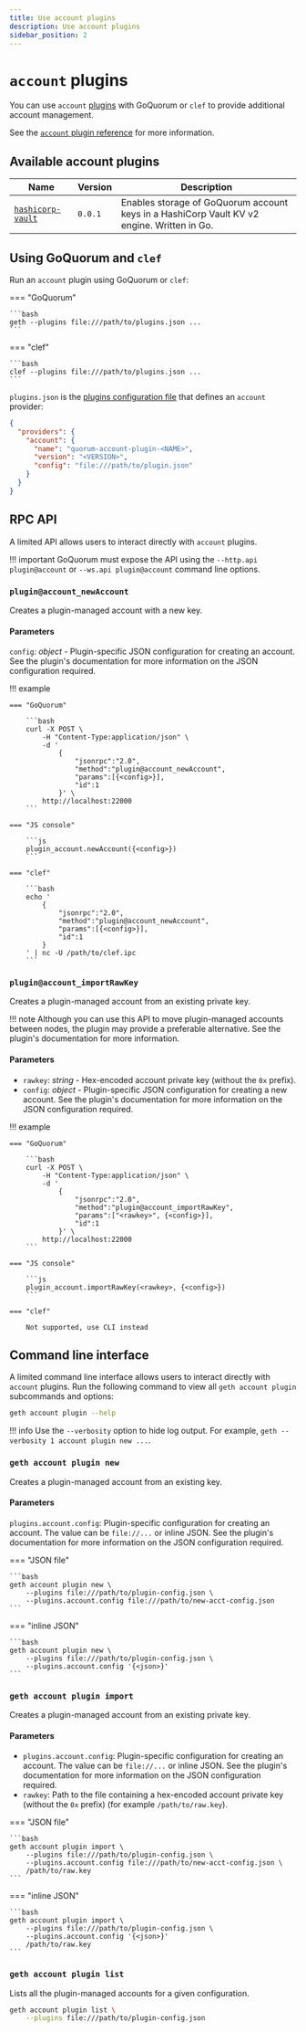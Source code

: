 ```yaml
---
title: Use account plugins
description: Use account plugins
sidebar_position: 2
---
```


# `account` plugins

You can use `account` [plugins](../../concepts/plugins.md) with GoQuorum or `clef` to provide additional account management.

See the [`account` plugin reference](../../reference/plugins/account.md) for more information.

## Available account plugins

| Name | Version | Description |
| --- | --- | --- |
| [`hashicorp-vault`](https://www.github.com/ConsenSys/quorum-account-plugin-hashicorp-vault) | `0.0.1` | Enables storage of GoQuorum account keys in a HashiCorp Vault KV v2 engine. Written in Go. |

## Using GoQuorum and `clef`

Run an `account` plugin using GoQuorum or `clef`:

=== "GoQuorum"

    ```bash
    geth --plugins file:///path/to/plugins.json ...
    ```

=== "clef"

    ```bash
    clef --plugins file:///path/to/plugins.json ...
    ```

`plugins.json` is the [plugins configuration file](../develop-plugins.md) that defines an `account` provider:

```json
{
  "providers": {
    "account": {
      "name": "quorum-account-plugin-<NAME>",
      "version": "<VERSION>",
      "config": "file:///path/to/plugin.json"
    }
  }
}
```

## RPC API

A limited API allows users to interact directly with `account` plugins.

!!! important GoQuorum must expose the API using the `--http.api plugin@account` or `--ws.api plugin@account` command line options.

### `plugin@account_newAccount`

Creates a plugin-managed account with a new key.

#### Parameters

`config`: _object_ - Plugin-specific JSON configuration for creating an account. See the plugin's documentation for more information on the JSON configuration required.

!!! example

    === "GoQuorum"

        ```bash
        curl -X POST \
            -H "Content-Type:application/json" \
            -d '
                {
                    "jsonrpc":"2.0",
                    "method":"plugin@account_newAccount",
                    "params":[{<config>}],
                    "id":1
                }' \
            http://localhost:22000
        ```

    === "JS console"

        ```js
        plugin_account.newAccount({<config>})
        ```

    === "clef"

        ```bash
        echo '
            {
                "jsonrpc":"2.0",
                "method":"plugin@account_newAccount",
                "params":[{<config>}],
                "id":1
            }
        ' | nc -U /path/to/clef.ipc
        ```

### `plugin@account_importRawKey`

Creates a plugin-managed account from an existing private key.

!!! note Although you can use this API to move plugin-managed accounts between nodes, the plugin may provide a preferable alternative. See the plugin's documentation for more information.

#### Parameters

- `rawkey`: _string_ - Hex-encoded account private key (without the `0x` prefix).
- `config`: _object_ - Plugin-specific JSON configuration for creating a new account. See the plugin's documentation for more information on the JSON configuration required.

!!! example

    === "GoQuorum"

        ```bash
        curl -X POST \
            -H "Content-Type:application/json" \
            -d '
                {
                    "jsonrpc":"2.0",
                    "method":"plugin@account_importRawKey",
                    "params":["<rawkey>", {<config>}],
                    "id":1
                }' \
            http://localhost:22000
        ```

    === "JS console"

        ```js
        plugin_account.importRawKey(<rawkey>, {<config>})
        ```

    === "clef"

        Not supported, use CLI instead

## Command line interface

A limited command line interface allows users to interact directly with `account` plugins. Run the following command to view all `geth account plugin` subcommands and options:

```bash
geth account plugin --help
```

!!! info Use the `--verbosity` option to hide log output. For example, `geth --verbosity 1 account plugin new ...`.

### `geth account plugin new`

Creates a plugin-managed account from an existing key.

#### Parameters

`plugins.account.config`: Plugin-specific configuration for creating an account. The value can be `file://...` or inline JSON. See the plugin's documentation for more information on the JSON configuration required.

=== "JSON file"

    ```bash
    geth account plugin new \
        --plugins file:///path/to/plugin-config.json \
        --plugins.account.config file:///path/to/new-acct-config.json
    ```

=== "inline JSON"

    ```bash
    geth account plugin new \
        --plugins file:///path/to/plugin-config.json \
        --plugins.account.config '{<json>}'
    ```

### `geth account plugin import`

Creates a plugin-managed account from an existing private key.

#### Parameters

- `plugins.account.config`: Plugin-specific configuration for creating an account. The value can be `file://...` or inline JSON. See the plugin's documentation for more information on the JSON configuration required.
- `rawkey`: Path to the file containing a hex-encoded account private key (without the `0x` prefix) (for example `/path/to/raw.key`).

=== "JSON file"

    ```bash
    geth account plugin import \
        --plugins file:///path/to/plugin-config.json \
        --plugins.account.config file:///path/to/new-acct-config.json \
        /path/to/raw.key
    ```

=== "inline JSON"

    ```bash
    geth account plugin import \
        --plugins file:///path/to/plugin-config.json \
        --plugins.account.config '{<json>}'
        /path/to/raw.key
    ```

### `geth account plugin list`

Lists all the plugin-managed accounts for a given configuration.

```bash
geth account plugin list \
    --plugins file:///path/to/plugin-config.json
```
